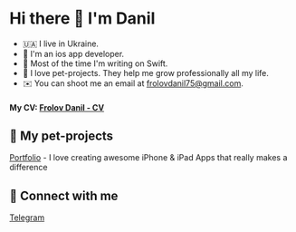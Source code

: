 # Hi there 👋 I'm Danil

- 🇺🇦 I live in Ukraine.
- 🍎 I'm an ios app developer.
- 🤖 Most of the time I'm writing on Swift.
- 🚀 I love pet-projects. They help me grow professionally all my life.
- ✉️ You can shoot me an email at [frolovdanil75@gmail.com](mailto:frolovdanil75@gmail.com).

#### My CV: [Frolov Danil - CV](https://www.linkedin.com/in/danil-frolov/detail/overlay-view/urn:li:fsd_profileTreasuryMedia:(ACoAADfXUJ4BuCcLhlgyPNvVcsLuImSJLPHh654,1635481435213)/)

## 🐶 My pet-projects

[Portfolio](https://www.linkedin.com/in/danil-frolov-07a903221/detail/overlay-view/urn:li:fsd_profileTreasuryMedia:(ACoAADfXUJ4BuCcLhlgyPNvVcsLuImSJLPHh654,1635477128051)/) - I love creating awesome iPhone & iPad Apps that really makes a difference

## 🤝 Connect with me

[Telegram](https://t.me/maqasta)
